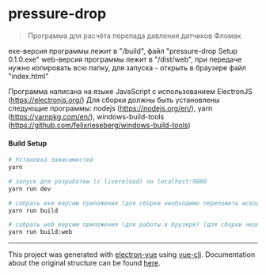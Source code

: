 # pressure-drop

> Программа для расчёта перепада давления датчиков Фломак

exe-версия программы лежит в "/build", файл "pressure-drop Setup 0.1.0.exe"
web-версия программы лежит в "/dist/web", при передаче нужно копировать всю папку, для запуска - открыть в браузере файл "index.html"


Программа написана на языке JavaScript с использованием ElectronJS (https://electronjs.org/)
Для сборки должны быть установлены следующие программы:
nodejs (https://nodejs.org/en/), yarn (https://yarnpkg.com/en/), windows-build-tools (https://github.com/felixrieseberg/windows-build-tools)

#### Build Setup

``` bash
# Установка зависимостей
yarn

# запуск для разработки (с livereload) на localhost:9080
yarn run dev

# собрать exe версию приложения (для сборки необходимо переложить исходники в папку, путь к которой состоит из латинских символов)
yarn run build

# собрать web версию приложения (для работы в брузере) (для сборки необходимо переложить исходники в папку, путь к которой состоит из латинских символов)
yarn run build:web
```

---

This project was generated with [electron-vue](https://github.com/SimulatedGREG/electron-vue) using [vue-cli](https://github.com/vuejs/vue-cli). Documentation about the original structure can be found [here](https://simulatedgreg.gitbooks.io/electron-vue/content/index.html).
